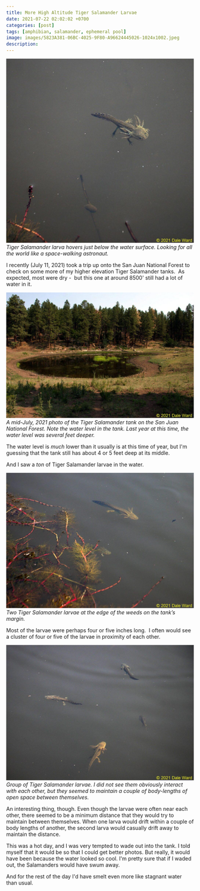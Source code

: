 ```yaml
---
title: More High Altitude Tiger Salamander Larvae
date: 2021-07-22 02:02:02 +0700
categories: [post]
tags: [amphibian, salamander, ephemeral pool]
image: images/5823A381-06BC-4025-9F80-A96624445026-1024x1002.jpeg
description: 
---
```


![picture](images/5823A381-06BC-4025-9F80-A96624445026-1024x1002.jpeg)
*Tiger Salamander larva hovers just below the water surface. Looking for all the world like a space-walking astronaut.*

I recently (July 11, 2021) took a trip up onto the San Juan National Forest to check on some more of my higher elevation Tiger Salamander tanks.  As expected, most were dry -  but this one at around 8500' still had a lot of water in it.  

<!--more-->

![picture](images/3EA98704-47A5-47C2-BAFF-8A8B3470D6E2-1024x682.jpeg)
*A mid-July, 2021 photo of the Tiger Salamander tank on the San Juan National Forest. Note the water level in the tank. Last year at this time, the water level was several feet deeper.*

The water level is _much_ lower than it usually is at this time of year, but I'm guessing that the tank still has about 4 or 5 feet deep at its middle.

And I saw a _ton_ of Tiger Salamander larvae in the water.

![picture](images/A19D3D49-C5D3-4BE0-9EA2-D069605827DF-1024x735.jpeg)
*Two Tiger Salamander larvae at the edge of the weeds on the tank’s margin.*

Most of the larvae were perhaps four or five inches long.  I often would see a cluster of four or five of the larvae in proximity of each other.

![picture](images/8C6B2B41-A4DD-4EA8-AB1C-6A0C1DD81B0E-1024x737.jpeg)
*Group of Tiger Salamander larvae. I did not see them obviously interact with each other, but they seemed to maintain a couple of body-lengths of open space between themselves.*

An interesting thing, though. Even though the larvae were often near each other, there seemed to be a minimum distance that they would try to maintain between themselves. When one larva would drift within a couple of body lengths of another, the second larva would casually drift away to maintain the distance.

This was a hot day, and I was very tempted to wade out into the tank. I told myself that it would be so that I could get better photos. But really, it would have been because the water looked so cool. I'm pretty sure that if I waded out, the Salamanders would have swum away.

And for the rest of the day I'd have smelt even more like stagnant water than usual.
